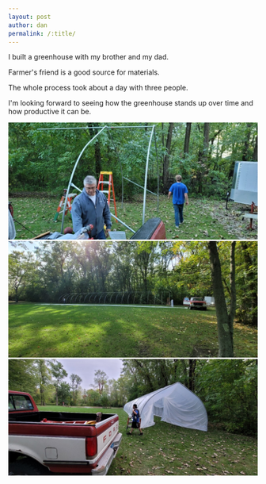 ```yaml
---
layout: post
author: dan
permalink: /:title/
---
```

I built a greenhouse with my brother and my dad. 

Farmer's friend is a good source for materials.

The whole process took about a day with three people. 

I'm looking forward to seeing how the greenhouse stands up over time and how productive it can be. 

![greenhouse1.jpg](../images/greenhouse1.jpg)
![greenhouse3.jpg](../images/greenhouse3.jpg)
![greenhouse.jpg](../images/greenhouse.jpg)